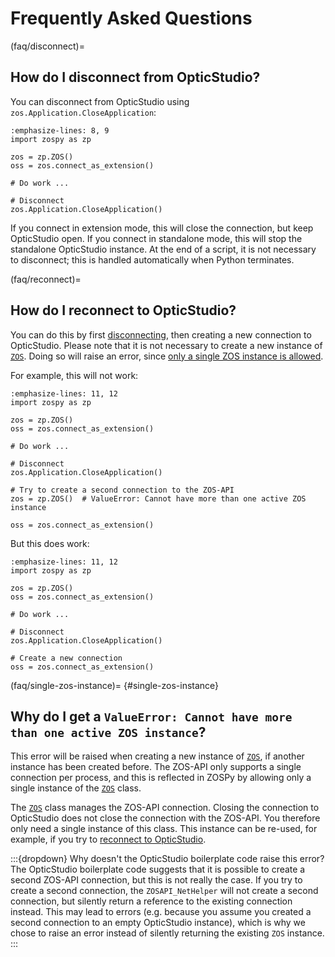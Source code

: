 # Frequently Asked Questions

(faq/disconnect)=
## How do I disconnect from OpticStudio?

You can disconnect from OpticStudio using `zos.Application.CloseApplication`:

```{code} python
:emphasize-lines: 8, 9
import zospy as zp

zos = zp.ZOS()
oss = zos.connect_as_extension()

# Do work ...

# Disconnect
zos.Application.CloseApplication()
```

If you connect in extension mode, this will close the connection, but keep OpticStudio open.
If you connect in standalone mode, this will stop the standalone OpticStudio instance.
At the end of a script, it is not necessary to disconnect; this is handled automatically when Python terminates.

(faq/reconnect)=
## How do I reconnect to OpticStudio?

You can do this by first [disconnecting](faq/disconnect), then creating a new connection to OpticStudio.
Please note that it is not necessary to create a new instance of [`ZOS`](zospy.zpcore.ZOS). Doing so will 
raise an error, since [only a single ZOS instance is allowed](faq/single-zos-instance).

For example, this will not work:

```{code} python
:emphasize-lines: 11, 12
import zospy as zp

zos = zp.ZOS()
oss = zos.connect_as_extension()

# Do work ...

# Disconnect
zos.Application.CloseApplication()

# Try to create a second connection to the ZOS-API
zos = zp.ZOS()  # ValueError: Cannot have more than one active ZOS instance

oss = zos.connect_as_extension()
```

But this does work:

```{code} python
:emphasize-lines: 11, 12
import zospy as zp

zos = zp.ZOS()
oss = zos.connect_as_extension()

# Do work ...

# Disconnect
zos.Application.CloseApplication()

# Create a new connection
oss = zos.connect_as_extension()
```

(faq/single-zos-instance)=
{#single-zos-instance}
## Why do I get a `ValueError: Cannot have more than one active ZOS instance`?

This error will be raised when creating a new instance of [`ZOS`](zospy.zpcore.ZOS), 
if another instance has been created before. The ZOS-API only supports a single connection per process, and this is
reflected in ZOSPy by allowing only a single instance of the [`ZOS`](zospy.zpcore.ZOS) class.

The [`ZOS`](zospy.zpcore.ZOS) class manages the ZOS-API connection. Closing the connection to OpticStudio 
does not close the connection with the ZOS-API. You therefore only need a single instance of this class. This instance 
can be re-used, for example, if you try to [reconnect to OpticStudio](faq/reconnect).

:::{dropdown} Why doesn't the OpticStudio boilerplate code raise this error?
The OpticStudio boilerplate code suggests that it is possible to create a second ZOS-API connection, but this is not 
really the case. If you try to create a second connection, the `ZOSAPI_NetHelper` will not create a second connection,
but silently return a reference to the existing connection instead. This may lead to errors (e.g. because you assume 
you created a second connection to an empty OpticStudio instance), which is why we chose to raise an error instead of 
silently returning the existing `ZOS` instance.
:::
